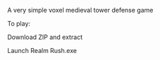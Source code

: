 A very simple voxel medieval tower defense game

To play:

Download ZIP and extract

Launch Realm Rush.exe
